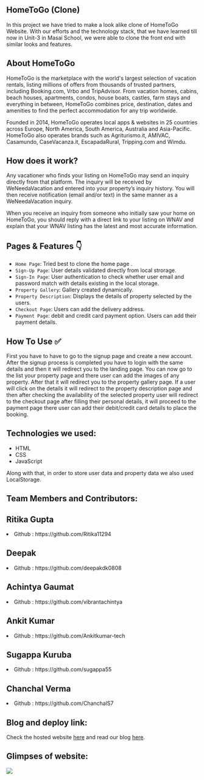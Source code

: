 ## HomeToGo (Clone)
In this project we have tried to make a look alike clone of HomeToGo Website. With our efforts and the technology stack, that we have learned till now in Unit-3 in Masai School, we were able to clone the front end with similar looks and features.

## About HomeToGo
HomeToGo is the marketplace with the world's largest selection of vacation rentals, listing millions of offers from thousands of trusted partners, including Booking.com, Vrbo and TripAdvisor. From vacation homes, cabins, beach houses, apartments, condos, house boats, castles, farm stays and everything in between, HomeToGo combines price, destination, dates and amenities to find the perfect accommodation for any trip worldwide.

Founded in 2014, HomeToGo operates local apps & websites in 25 countries across Europe, North America, South America, Australia and Asia-Pacific. HomeToGo also operates brands such as Agriturismo.it, AMIVAC, Casamundo, CaseVacanza.it, EscapadaRural, Tripping.com and Wimdu.

## How does it work?
Any vacationer who finds your listing on HomeToGo may send an inquiry directly from that platform. The inquiry will be received by WeNeedaVacation and entered into your property’s inquiry history. You will then receive notification (email and/or text) in the same manner as a WeNeedaVacation inquiry.

When you receive an inquiry from someone who initially saw your home on HomeToGo, you should reply with a direct link to your listing on WNAV and explain that your WNAV listing has the latest and most accurate information.

## Pages & Features :point_down:

- `Home Page`: Tried best to clone the home page .
- `Sign-Up Page`: User details validated directly from local strorage.
- `Sign-In Page`: User authentication to check whether user email and password match with details existing in the local storage.
- `Property Gallery`: Gallery created dynamically.
- `Property Description`: Displays the details of property selected by the users.
- `Checkout Page`: Users can add the delivery address.
- `Payment Page`: debit and credit card payment option. Users can add their payment details.


## How To Use ✅

First you have to have to go to the signup page and create a new account. After the signup process is completed you have to login with the same details and then it will redirect you to the landing page. You can now go to the list your property page and there user can add the images of any property. After that it will redirect you to the property gallery page. If a user will click on the details it will redirect to the property description page and then after checking the availability of the selected property user will redirect to the checkout page after filling their personal details, it will proceed to the payment page there user can add their debit/credit card details to place the booking. 


## Technologies we used:
<ul>
  <li>HTML</li>
  <li>CSS</li>
  <li>JavaScript</li>
</ul>
Along with that, in order to store user data and property data we also used LocalStorage.

## Team Members and Contributors:
<h2>Ritika Gupta</h2>
<li>Github : https://github.com/Ritika11294</li>
<h2>Deepak</h2>
<li>Github : https://github.com/deepakdk0808</li>
<h2>Achintya Gaumat</h2>
<li>Github : https://github.com/vibrantachintya</li>
<h2>Ankit Kumar</h2>
<li>Github : https://github.com/Ankitkumar-tech</li>
<h2>Sugappa Kuruba</h2>
<li>Github : https://github.com/sugappa55</li>
<h2>Chanchal Verma</h2>
<li>Github : https://github.com/ChanchalS7</li>

## Blog and deploy link:


Check the hosted website [here](https://home-to-go.vercel.app/) and read our blog [here](https://medium.com/@vibrantachintya/hometogo-website-construct-week-unit-3-e8be090d79c6).

## Glimpses of website:

![](https://raw.githubusercontent.com/vibrantachintya/HomeToGo/master/images/screenshots.gif)
